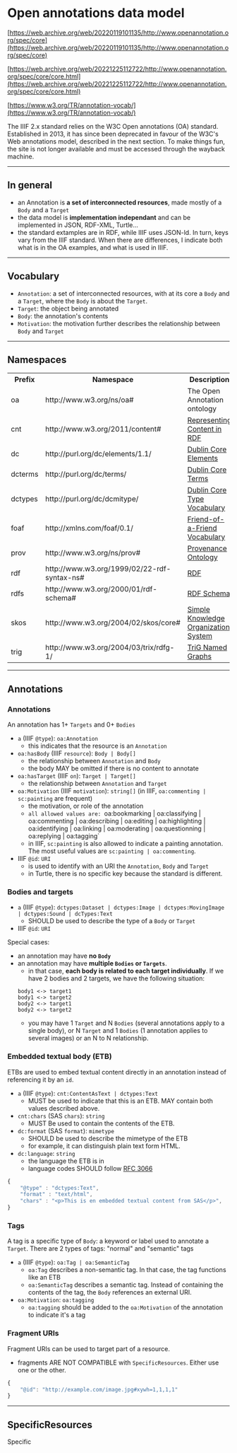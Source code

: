 # Open annotations data model

[https://web.archive.org/web/20220119101135/http://www.openannotation.org/spec/core](https://web.archive.org/web/20220119101135/http://www.openannotation.org/spec/core)

[https://web.archive.org/web/20221225112722/http://www.openannotation.org/spec/core/core.html](https://web.archive.org/web/20221225112722/http://www.openannotation.org/spec/core/core.html)

[https://www.w3.org/TR/annotation-vocab/](https://www.w3.org/TR/annotation-vocab/)


The IIIF 2.x standard relies on the W3C Open annotations (OA) standard. Established in 2013, it has since been deprecated in favour of the W3C's Web annotations model, described in the next section. To make things fun, the site is not longer available and must be accessed through the wayback machine.

---

## In general

- an Annotation is **a set of interconnected resources**, made mostly of a `Body` and a `Target`
- the data model is **implementation independant** and can be implemented in JSON, RDF-XML, Turtle...
- the standard extamples are in RDF, while IIIF uses JSON-ld. In  turn, keys vary from the IIIF standard. When there are differences, I indicate both what is in the OA examples, and what is used in IIIF.

---

## Vocabulary

- `Annotation`: a set of interconnected resources, with at its core a `Body` and a `Target`, where the `Body` is about the `Target`.
- `Target`: the object being annotated
- `Body`: the annotation's contents
- `Motivation`: the motivation further describes the relationship between `Body` and `Target`

--- 

## Namespaces

<table>
<tbody><tr><th>Prefix</th><th>Namespace</th><th>Description</th></tr>
<tr><td>oa</td><td>http://www.w3.org/ns/oa#</td> <td>The Open Annotation ontology</td></tr>

<tr><td>cnt</td><td>http://www.w3.org/2011/content#</td><td><a href="https://web.archive.org/web/20220119101135/http://www.w3.org/TR/Content-in-RDF10/">Representing Content in RDF</a></td></tr>
<tr><td>dc</td><td>http://purl.org/dc/elements/1.1/</td><td><a href="https://web.archive.org/web/20220119101135/http://dublincore.org/documents/dces/">Dublin Core Elements</a></td></tr>
<tr><td>dcterms</td><td>http://purl.org/dc/terms/</td><td><a href="https://web.archive.org/web/20220119101135/http://dublincore.org/documents/dcmi-terms/">Dublin Core Terms</a></td></tr>
<tr><td>dctypes</td><td>http://purl.org/dc/dcmitype/</td><td><a href="https://web.archive.org/web/20220119101135/http://dublincore.org/documents/dcmi-type-vocabulary/">Dublin Core Type Vocabulary</a></td></tr>
<tr><td>foaf</td><td>http://xmlns.com/foaf/0.1/</td><td><a href="https://web.archive.org/web/20220119101135/http://xmlns.com/foaf/spec/">Friend-of-a-Friend Vocabulary</a></td></tr>
<tr><td>prov</td><td>http://www.w3.org/ns/prov#</td><td><a href="https://web.archive.org/web/20220119101135/http://www.w3.org/TR/prov-o/">Provenance Ontology</a></td></tr>
<tr><td>rdf</td><td>http://www.w3.org/1999/02/22-rdf-syntax-ns#</td><td><a href="https://web.archive.org/web/20220119101135/http://www.w3.org/TR/rdf-syntax-grammar/">RDF</a></td></tr>
<tr><td>rdfs</td><td>http://www.w3.org/2000/01/rdf-schema#</td><td><a href="https://web.archive.org/web/20220119101135/http://www.w3.org/TR/rdf-schema/">RDF Schema</a></td></tr>
<tr><td>skos</td><td>http://www.w3.org/2004/02/skos/core#</td><td><a href="https://web.archive.org/web/20220119101135/http://www.w3.org/TR/skos-reference/">Simple Knowledge Organization System</a></td></tr>
<tr><td>trig</td><td>http://www.w3.org/2004/03/trix/rdfg-1/</td><td><a href="https://web.archive.org/web/20220119101135/http://www.w3.org/2004/03/trix/">TriG Named Graphs</a></td></tr>

</tbody></table>

---

## Annotations

### Annotations

An annotation has 1+ `Targets` and 0+ `Bodies`
- `a` (IIIF `@type`): `oa:Annotation`
    - this indicates that the resource is an `Annotation`
- `oa:hasBody` (IIIF `resource`): `Body | Body[]`
    - the relationship between `Annotation` and `Body`
    - the body MAY be omitted if there is no content to annotate
- `oa:hasTarget` (IIIF `on`): `Target | Target[]`
    - the relationship between `Annotation` and `Target`
- `oa:Motivation` (IIIF `motivation`): `string[]` (in IIIF, `oa:commenting | sc:painting` are frequent)
    - the motivation, or role of the annotation
    - `all allowed values are: `oa:bookmarking | oa:classifying | oa:commenting | oa:describing | oa:editing | oa:highlighting | oa:identifying | oa:linking | oa:moderating | oa:questionning | oa:replying | oa:tagging` 
    - in IIIF, `sc:painting` is also allowed to indicate a painting annotation. The most useful values are `sc:painting | oa:commenting`.  
- IIIF `@id`: `URI`
    - is used to identify with an URI the `Annotation`, `Body` and `Target`
    - in Turtle, there is no specific key because the standard is different.

### Bodies and targets

- `a` (IIIF `@type`): `dctypes:Dataset | dctypes:Image | dctypes:MovingImage | dctypes:Sound | dcTypes:Text`
    - SHOULD be used to describe the type of a `Body` or `Target`
- IIIF `@id`: `URI`

Special cases:
- an annotation may have **no `Body`**
- an annotation may have **multiple `Bodies` or `Targets`**.
    - in that case, **each body is related to each target individually**. If we have 2 bodies and 2 targets, we have the following situation:  
    ```
    body1 <-> target1
    body1 <-> target2
    body2 <-> target1
    body2 <-> target2
    ```
    - you may have 1 `Target` and N `Bodies` (several annotations apply to a single body), or N `Target` and 1 `Bodies` (1 annotation applies to several images) or an N to N relationship. 

### Embedded textual body (ETB)

ETBs are used to embed textual content directly in an annotation instead of referencing it by an `id`.
- `a` (IIIF `@type`): `cnt:ContentAsText | dctypes:Text`
    - MUST be used to indicate that this is an ETB. MAY contain both values described above.
- `cnt:chars` (SAS `chars`): `string`
    - MUST Be used to contain the contents of the ETB.
- `dc:format` (SAS `format`): `mimetype`
    - SHOULD be used to describe the mimetype of the ETB
    - for example, it can distinguish plain text form HTML.
- `dc:language`: `string`
    - the language the ETB is in
    - language codes SHOULD follow [RFC 3066](https://www.ietf.org/rfc/rfc3066.txt)

```js
{
    "@type" : "dctypes:Text",
    "format" : "text/html",
    "chars" : "<p>This is en embedded textual content from SAS</p>",
}
```

### Tags

A tag is a specific type of `Body`: a keyword or label used to annotate a `Target`. There are 2 types of tags: "normal" and "semantic" tags
- `a` (IIIF `@type`): `oa:Tag | oa:SemanticTag`
    - `oa:Tag` describes a non-semantic tag. In that case, the tag functions like an ETB
    - `oa:SemanticTag` describes a semantic tag. Instead of containing the contents of the tag, the `Body` references an external URI.
- `oa:Motivation`: `oa:tagging`
    - `oa:tagging` should be added to the `oa:Motivation` of the annotation to indicate it's a tag

### Fragment URIs

Fragment URIs can be used to target part of a resource.
- fragments ARE NOT COMPATIBLE with `SpecificResources`. Either use one or the other.

```js
{
    "@id": "http://example.com/image.jpg#xywh=1,1,1,1"
}
```

---
 
## SpecificResources

Specific

